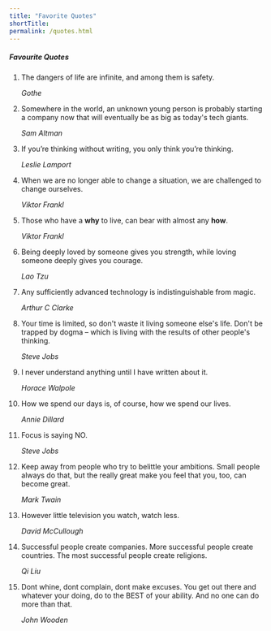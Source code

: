 ```yaml
---
title: "Favorite Quotes"
shortTitle: 
permalink: /quotes.html
---
```


##### Favourite Quotes

1. The dangers of life are infinite, and among them is safety. 

   *Gothe*

1. Somewhere in the world, an unknown young person is probably starting a company now that will eventually be as big as today's tech giants.

   *Sam Altman*
   
1. If you’re thinking without writing, you only think you’re thinking.

   *Leslie Lamport*

1. When we are no longer able to change a situation, we are challenged to change ourselves.

   *Viktor Frankl*
  
1. Those who have a **why** to live, can bear with almost any **how**.

   *Viktor Frankl*

1. Being deeply loved by someone gives you strength, while loving someone deeply gives you courage.
   
   *Lao Tzu*

1. Any sufficiently advanced technology is indistinguishable from magic.
   
   *Arthur C Clarke*

1. Your time is limited, so don't waste it living someone else's life. Don't be trapped by dogma – which is living with the results of other people's thinking.

   *Steve Jobs*
 
1. I never understand anything until I have written about it.
   
   *Horace Walpole*
   
1. How we spend our days is, of course, how we spend our lives.

   *Annie Dillard*

1. Focus is saying NO.

   *Steve Jobs*

1. Keep away from people who try to belittle your ambitions. Small people always do that, but the really great make you feel that you, too, can become great.

   *Mark Twain*
   
1. However little television you watch, watch less.

   *David McCullough*

1. Successful people create companies.  More successful people create countries.  The most successful people create religions.

   *Qi Liu*

1. Dont whine, dont complain, dont make excuses.  You get out there and whatever your doing, do to the BEST of your ability.  And no one can do more than that.

   *John Wooden*


